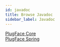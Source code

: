 ```yaml
---
id: javadoc
title: Browse Javadoc
sidebar_label: Javadoc
---
```


[PlugFace Core]()   
[PlugFace Spring]()